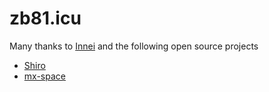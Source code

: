 # zb81.icu

Many thanks to [Innei](https://github.com/Innei) and the following open source projects

- [Shiro](https://github.com/Innei/Shiro)
- [mx-space](https://github.com/mx-space)
